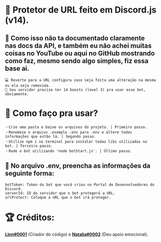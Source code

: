 # 💜 Protetor de URL feito em Discord.js (v14).
## 🚀 Como isso não ta documentado claramente nas docs da API, e também eu não achei muitas coisas no YouTube ou aqui no GitHub mostrando como faz, mesmo sendo algo simples, fiz essa base ai.
```
💻 Reverte para a URL configura caso seja feita uma alteração na mesma ou ela seja removida.
🎾 Seu servidor precisa ter 14 boosts (level 3) pra usar esse bot, obviamente.
```

# 🏡 Como faço pra usar?
```
・Crie uma pasta e baixe os arquivos do projeto. | Primeiro passo.
・Renomeie o arquivo .exemplo .env para .env e altere todas informações que estão lá. | Segundo passo.
・Utilize npm i no terminal para instalar todas libs utilizadas no bot. | Terceiro passo.
・Rode o bot utilizando 'node botStart.js'. | Último passo.
```

## 🚨 No arquivo .env, preencha as informações da seguinte forma:
```
botToken: Token do bot que você criou no Portal de Desenvolvedores do Discord.
serverId: ID do servidor que o bot protegerá a URL.
urlProtect: Coloque a URL que o bot irá proteger.
```

# 🏆 Créditos:

**[Linn#0001](https://discord.gg/nayeon)** (Criador do código) e **[Natalia#0002](https://github.com/nataliagomes2)** (Deu apoio emocional).
